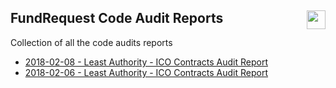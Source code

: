 ## FundRequest Code Audit Reports <img align="right" src="https://fundrequest.io/assets/img/logo.png" height="30px" />

Collection of all the code audits reports 

* [2018-02-08 - Least Authority - ICO Contracts Audit Report](https://github.com/FundRequest/audit-reports/blob/master/2018-02-08%20-%20Least%20Authority%20-%20ICO%20Contracts%20Audit%20Report%20(update).pdf)
* [2018-02-06 - Least Authority - ICO Contracts Audit Report](https://github.com/FundRequest/audit-reports/raw/master/2018-02-06%20-%20Least%20Authority%20-%20ICO%20Contracts%20Audit%20Report.pdf)
